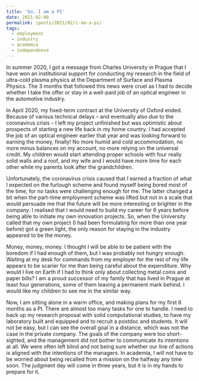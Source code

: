 ```yaml
---
title: 'So, I am a PI'
date: 2021-02-08
permalink: /posts/2021/02/i-am-a-pi/
tags:
  - employment
  - industry
  - academia
  - independence
---
```


In summer 2020, I got a message from Charles University in Prague that I have won an institutional support for conducting my research in the field of ultra-cold plasma physics at the Department of Surface and Plasma Physics. The 3 months that followed this news were cruel as I had to decide whether I take the offer or stay in a well-paid job of an optical engineer in the automotive industry. 

In April 2020, my fixed-term contract at the University of Oxford ended. Because of various technical delays – and eventually also due to the coronavirus crisis – I left my project unfinished but was optimistic about prospects of starting a new life back in my home country. I had accepted the job of an optical engineer earlier that year and was looking forward to earning the money, finally! No more humid and cold accommodation, no more minus balances on my account, no more relying on the universal credit. My children would start attending proper schools with four really solid walls and a roof, and my wife and I would have more time for each other while my parents look after the grandchildren. 

Unfortunately, the coronavirus crisis caused that I earned a fraction of what I expected on the furlough scheme and found myself being bored most of the time, for no tasks were challenging enough for me. The latter changed a bit when the part-time employment scheme was lifted but not in a scale that would persuade me that the future will be more interesting or brighter in the company. I realised that I would need to build my career for 6 years before being able to initiate my own innovation projects. So, when the University called that my own project (I had been formulating for more than one year before) got a green light, the only reason for staying in the industry appeared to be the money.  

Money, money, money. I thought I will be able to be patient with the boredom if I had enough of them, but I was probably not hungry enough. Waiting at my desk for commands from my employer for the rest of my life appears to be scarier for me than being careful about the expenditure. Why would I live on Earth if I had to think only about collecting metal coins and paper bills? I am a proud successor of my family that has lived in Prague at least four generations, some of them leaving a permanent mark behind. I would like my children to see me in the similar way. 

Now, I am sitting alone in a warm office, and making plans for my first 6 months as a PI. There are almost too many tasks for one to handle. I need to back up my research proposal with solid computational studies, to have my laboratory built and equipped and to recruit a postdoc and students. It will not be easy, but I can see the overall goal in a distance, which was not the case in the private company. The goals of the company were too short-sighted, and the management did not bother to communicate its intentions at all. We were often left blind and not being sure whether our line of actions is aligned with the intentions of the managers.  In academia, I will not have to be worried about being recalled from a mission on the halfway any time soon. The judgment day will come in three years, but it is in my hands to prepare for it. 
